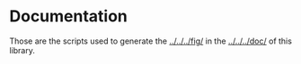 # Documentation
Those are the scripts used to generate the [../../../fig/](figures) in the [../../../doc/](documentation) of this library.
